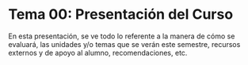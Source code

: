 # Tema 00: Presentación del Curso

En esta presentación, se ve todo lo referente a la manera de cómo se evaluará, las unidades y/o temas que se verán este semestre, recursos externos y de apoyo al alumno, recomendaciones, etc.
